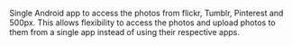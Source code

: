 Single Android app to access the photos from flickr, Tumblr, Pinterest and 500px. This allows flexibility to access the photos and upload photos to them from a single app instead of using their respective apps.
